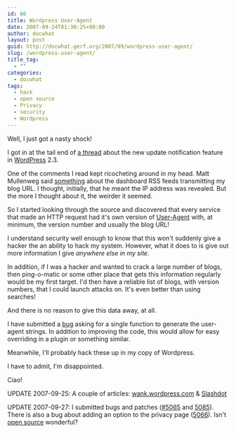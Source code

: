 ```yaml
---
id: 66
title: Wordpress User-Agent
date: 2007-09-24T01:30:25+00:00
author: docwhat
layout: post
guid: http://docwhat.gerf.org/2007/09/wordpress-user-agent/
slug: /wordpress-user-agent/
title_tag:
  - ""
categories:
  - docwhat
tags:
  - hack
  - open source
  - Privacy
  - security
  - Wordpress
---
```

Well, I just got a nasty shock!

I got in at the tail end of <a href="http://comox.textdrive.com/pipermail/wp-hackers/2007-September/014885.html"> a thread</a> about the new update notification feature in <a href="http://wordpress.org">WordPress</a> 2.3.

One of the comments I read kept ricocheting around in my head.  Matt Mullenweg said <a href="http://comox.textdrive.com/pipermail/wp-hackers/2007-September/014856.html">something</a> about the dashboard RSS feeds transmitting my blog URL.  I thought, initially, that he meant the IP address was revealed. But the more I thought about it, the weirder it seemed.

So I started looking through the source and discovered that every service that made an HTTP request had it's own version of <a href="http://en.wikipedia.org/wiki/User_agent">User-Agent</a> with, at minimum, the version number and usually the blog URL!

I understand security well enough to know that this won't suddenly give a hacker the an ability to hack my system.  However, what it does to is give out more information I give <em>anywhere else in my site</em>.

In addition, if I was a hacker and wanted to crack a large number of blogs, then ping-o-matic or some other place that gets this information regularly would be my first target.  I'd then have a reliable list of blogs, with version numbers, that I could launch attacks on.  It's even better than using searches!

And there is no reason to give this data away, at all.

I have submitted a <a href="http://trac.wordpress.org/ticket/5065">bug</a> asking for a single function to generate the user-agent strings.  In addition to improving the code, this would allow for easy overriding in a plugin or something similar.

Meanwhile, I'll probably hack these up in my copy of Wordpress.

I have to admit, I'm disappointed.

Ciao!

UPDATE 2007-09-25: A couple of articles: <a href="http://wank.wordpress.com/2007/09/24/wp-phone-home/">wank.wordpress.com</a> &amp; <a href="http://yro.slashdot.org/article.pl?sid=07/09/25/1632246">Slashdot</a>

UPDATE 2007-09-27: I submitted bugs and patches (<a href="http://trac.wordpress.org/ticket/5065">#5065</a> and <a href="http://trac.wordpress.org/ticket/5085">5085</a>).  There is also a bug about adding an option to the privacy page (<a href="http://trac.wordpress.org/ticket/5066">5066</a>). Isn't <a rel="tag" href="http://en.wikipedia.org/wiki/Open_source">open source</a> wonderful?